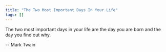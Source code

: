 ```yaml
---
title: "The Two Most Important Days In Your Life"
tags: []
---
```


The two most important days in your life are the day you are born and the day
you find out why.

-- Mark Twain
